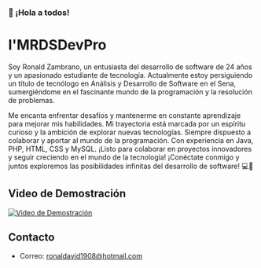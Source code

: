 ### 👋 ¡Hola a todos!

<!--
**ronalRD19/ronalRD19** is a ✨ _special_ ✨ repository because its `README.md` (this file) appears on your GitHub profile.

Here are some ideas to get you started:

- 🔭 I’m currently working on ...
- 🌱 I’m currently learning ...
- 👯 I’m looking to collaborate on ...
- 🤔 I’m looking for help with ...
- 💬 Ask me about ...
- 📫 How to reach me: ...
- 😄 Pronouns: ...
- ⚡ Fun fact: ...
-->
# I'MRDSDevPro

Soy Ronald Zambrano, un entusiasta del desarrollo de software de 24 años y un apasionado estudiante de tecnología. Actualmente estoy persiguiendo un título de tecnólogo en Análisis y Desarrollo de Software en el Sena, sumergiéndome en el fascinante mundo de la programación y la resolución de problemas.

Me encanta enfrentar desafíos y mantenerme en constante aprendizaje para mejorar mis habilidades. Mi trayectoria está marcada por un espíritu curioso y la ambición de explorar nuevas tecnologías. Siempre dispuesto a colaborar y aportar al mundo de la programación. Con experiencia en Java, PHP, HTML, CSS y MySQL. ¡Listo para colaborar en proyectos innovadores y seguir creciendo en el mundo de la tecnología! ¡Conéctate conmigo y juntos exploremos las posibilidades infinitas del desarrollo de software! 💻🚀 

## Video de Demostración

[![Video de Demostración](gif/1jpg)](https://www.flexclip.com/es/share/4312831ede26ccc24e6b80b8caecf2ac1fc39ac.html)

## Contacto

- Correo: ronaldavid1908@hotmail.com
  


